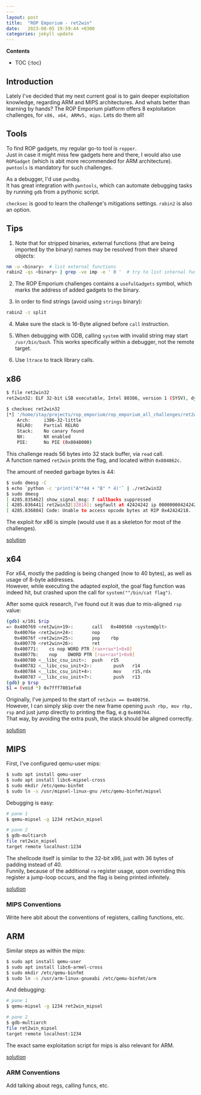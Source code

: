 ```yaml
---
---
layout: post
title:  "ROP Emporium - ret2win"
date:   2023-08-05 19:59:44 +0300
categories: jekyll update
---
```


**Contents**
* TOC
{:toc}
## Introduction

Lately I've decided that my next current goal is to gain deeper exploitation knowledge, regarding ARM and MIPS architectures. And whats better than learning by hands?
The ROP Emporium platform offers 8 exploitation challenges, for `x86, x64, ARMv5, mips`. 
Lets do them all!

## Tools
To find ROP gadgets, my regular go-to tool is `ropper`. \
Just in case it might miss few gadgets here and there, I would also use `ROPGadget` (which is abit more recommended for ARM architecture). \
`pwntools` is mandatory for such challenges.

As a debugger, I'd use `pwndbg`. \
It has great integration with `pwntools`, which can automate debugging tasks by running `gdb` from a pythonic script. 

`checksec` is good to learn the challenge's mitigations settings. `rabin2` is also an option.

## Tips

1. Note that for stripped binaries, external functions (that are being imported by the binary) names may be resolved from their shared objects:

```bash
nm -u <binary>  # list external functions
rabin2 -qs <binary> | grep -ve imp -e ' 0 '  # try to list internal functions
```

2. The ROP Emporium challenges contains a `usefulGadgets` symbol, which marks the address of added gadgets to the binary. 

3. In order to find strings (avoid using `strings` binary):

```bash
rabin2 -z split
```

4. Make sure the stack is 16-Byte aligned before `call` instruction.

5. When debugging with GDB, calling `system` with invalid string may start `/usr/bin/bash`. 
   This works specifically within a debugger, not the remote target. 
   
6. Use `ltrace` to track library calls. 

## x86

```bash
$ file ret2win32
ret2win32: ELF 32-bit LSB executable, Intel 80386, version 1 (SYSV), dynamically linked, interpreter /lib/ld-linux.so.2, for GNU/Linux 3.2.0, BuildID[sha1]=e1596c11f85b3ed0881193fe40783e1da685b851, not stripped

$ checksec ret2win32
[*] '/home/itay/projects/rop_emporium/rop_emporium_all_challenges/ret2win32/ret2win32'
    Arch:     i386-32-little
    RELRO:    Partial RELRO
    Stack:    No canary found
    NX:       NX enabled
    PIE:      No PIE (0x8048000)
```

This challenge reads 56 bytes into 32 stack buffer, via `read` call. \
A function named `ret2win` prints the flag, and located within `0x804862c`. 

The amount of needed garbage bytes is 44:

```bash
$ sudo dmesg -C
$ echo `python -c 'print("A"*44 + "B" * 4)'` | ./ret2win32
$ sudo dmesg
[ 4285.835462] show_signal_msg: 7 callbacks suppressed
[ 4285.836441] ret2win32[32818]: segfault at 42424242 ip 0000000042424242 sp 00000000ff9c0940 error 14 in libc.so.6[f7c00000+20000]
[ 4285.836884] Code: Unable to access opcode bytes at RIP 0x42424218.
```

The exploit for x86 is simple (would use it as a skeleton for most of the challenges).

[solution][script-x86]

## x64

For x64, mostly the padding is being changed (now to 40 bytes), as well as usage of 8-byte addresses. \
However, while executing the adapted exploit, the goal flag function was indeed hit, but crashed upon the call for `system(""/bin/cat flag")`.

After some quick research, I've found out it was due to mis-aligned `rsp` value:

```bash
(gdb) x/10i $rip
=> 0x400769 <ret2win+19>:       call   0x400560 <system@plt>
   0x40076e <ret2win+24>:       nop
   0x40076f <ret2win+25>:       pop    rbp
   0x400770 <ret2win+26>:       ret
   0x400771:    cs nop WORD PTR [rax+rax*1+0x0]
   0x40077b:    nop    DWORD PTR [rax+rax*1+0x0]
   0x400780 <__libc_csu_init>:  push   r15
   0x400782 <__libc_csu_init+2>:        push   r14
   0x400784 <__libc_csu_init+4>:        mov    r15,rdx
   0x400787 <__libc_csu_init+7>:        push   r13
(gdb) p $rsp
$1 = (void *) 0x7fff7801efa8
```

Originally, I've jumped to the start of `ret2win == 0x400756`. \
However, I can simply skip over the new frame opening `push rbp, mov rbp, rsp` and just jump directly to printing the flag, e.g `0x400764`. \
That way, by avoiding the extra push, the stack should be aligned correctly. 

[solution][script-x64]

## MIPS

First, I've configured qemu-user mips:

```bash
$ sudo apt install qemu-user
$ sudo apt install libc6-mipsel-cross
$ sudo mkdir /etc/qemu-binfmt
$ sudo ln -s /usr/mipsel-linux-gnu /etc/qemu-binfmt/mipsel
```

Debugging is easy:
```bash
# pane 1
$ qemu-mipsel -g 1234 ret2win_mipsel

# pane 2
$ gdb-multiarch
file ret2win_mipsel
target remote localhost:1234
```
The shellcode itself is similar to the 32-bit x86, just with 36 bytes of padding instead of 40. \
Funnily, because of the additional `ra` register usage, upon overriding this register a jump-loop occurs, and the flag is being printed infinitely. 

[solution][script-mips]

### MIPS Conventions

Write here abit about the conventions of registers, calling functions, etc.

## ARM

Similar steps as within the mips:
```bash
$ sudo apt install qemu-user  
$ sudo apt install libc6-armel-cross  
$ sudo mkdir /etc/qemu-binfmt  
$ sudo ln -s /usr/arm-linux-gnueabi /etc/qemu-binfmt/arm
```

And debugging:
```bash
# pane 1
$ qemu-mipsel -g 1234 ret2win_mipsel

# pane 2
$ gdb-multiarch
file ret2win_mipsel
target remote localhost:1234
```

The exact same exploitation script for mips is also relevant for ARM. 

[solution][script-arm]

### ARM Conventions

Add talking about regs, calling funcs, etc. 



[script-x86]: https://github.com/itaysnir/ROP-Emporium-Solutions/blob/main/ret2win/x86/exploit.py
[script-x64]: https://github.com/itaysnir/ROP-Emporium-Solutions/blob/main/ret2win/x64/exploit.py
[script-mips]: https://github.com/itaysnir/ROP-Emporium-Solutions/blob/main/ret2win/mips/exploit.py
[script-arm]: https://github.com/itaysnir/ROP-Emporium-Solutions/blob/main/ret2win/arm/exploit.py
